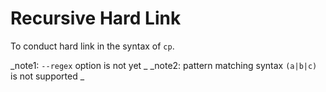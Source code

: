 # Recursive Hard Link

To conduct hard link in the syntax of `cp`.


_note1: `--regex` option is not yet _
_note2: pattern matching syntax `(a|b|c)` is not supported _

